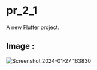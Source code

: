 # pr_2_1

A new Flutter project.

## Image : 
![Screenshot 2024-01-27 163830](https://github.com/Jenish5571/pr_2_1/assets/132265451/c8243637-3c13-4348-a5b4-c60c63cf41ac)
